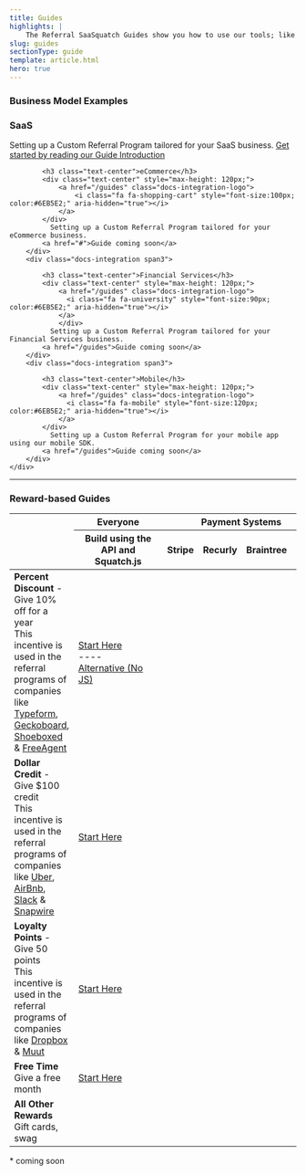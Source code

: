 ```yaml
---
title: Guides
highlights: |
    The Referral SaaSquatch Guides show you how to use our tools; like the payment provider integrations, Rest API, and Squatch.js library, to create your own world-class referral program. 
slug: guides
sectionType: guide
template: article.html
hero: true
---
```


### Business Model Examples

<div class="docs-integrations-list">
   <div class="row-fluid">
        <div class="docs-integration span3">
            <h3 class="text-center">SaaS</h3>
            <div class="text-center" style="max-height: 120px;">
                <a href="/guides/saas" class="docs-integration-logo">
                  <i class="fa fa-cloud" align="middle" style="font-size:100px; justify-content:center; color:#6EB5E2;" aria-hidden="true"></i>
                </a>
            </div>
              Setting up a Custom Referral Program tailored for your SaaS business.
            <a href="/guides/saas">Get started by reading our Guide Introduction</a>
        </div>
        <div class="docs-integration span3">
            
            <h3 class="text-center">eCommerce</h3>
            <div class="text-center" style="max-height: 120px;">
                <a href="/guides" class="docs-integration-logo">
                    <i class="fa fa-shopping-cart" style="font-size:100px; color:#6EB5E2;" aria-hidden="true"></i>
                </a>
            </div>
              Setting up a Custom Referral Program tailored for your eCommerce business.
            <a href="#">Guide coming soon</a>
        </div>
        <div class="docs-integration span3">
            
            <h3 class="text-center">Financial Services</h3>
            <div class="text-center" style="max-height: 120px;">
                <a href="/guides" class="docs-integration-logo">
                  <i class="fa fa-university" style="font-size:90px; color:#6EB5E2;" aria-hidden="true"></i>
                </a>
                </div>
              Setting up a Custom Referral Program tailored for your Financial Services business.
            <a href="/guides">Guide coming soon</a>
        </div>
        <div class="docs-integration span3">
            
            <h3 class="text-center">Mobile</h3>
            <div class="text-center" style="max-height: 120px;">
                <a href="/guides" class="docs-integration-logo">
                  <i class="fa fa-mobile" style="font-size:120px; color:#6EB5E2;" aria-hidden="true"></i>
                </a>
            </div>
              Setting up a Custom Referral Program for your mobile app using our mobile SDK.
            <a href="/guides">Guide coming soon</a>
        </div>
    </div>
</div>
        

<hr>

### Reward-based Guides

<table class="table docs-guide-summary">
<colgroup span=1 class="docs-guide-program">
<colgroup span=1 class="docs-guide-api">
<colgroup span=4 class="docs-guide-payments">

<thead>
<tr>
<th></th>
<th>
 Everyone
</th>
<th colspan=4 style="text-align: center; padding-right: 20px;">
<i class="fa fa-cloud"></i> Payment Systems
</th>
<tr>
    <td></td>
    <th><div class="muted" style="min-width: 140px">Build using the API 
    and Squatch.js</div>
    </th>
    <th>Stripe</th>
    <th>Recurly</th>
    <th>Braintree</th>
    <th>Zuora</th>
</tr>
</thead>
<tbody>
<tr>
    <td><strong>Percent Discount</strong> <span class="muted"> - Give 10% off for a year</span>
    <div class="muted">
    This incentive is used in the referral programs of companies like <a href="http://www.typeform.com/">Typeform</a>, <a href="https://www.geckoboard.com/">Geckoboard</a>, <a href="https://www.shoeboxed.com/">Shoeboxed</a>
    &amp; <a href="http://www.freeagent.com/">FreeAgent</a></div>
    </td>
    <td>
     <a href="/guides/percent-discount"><i class="fa fa-2x fa-book"></i> Start Here</a><br/>
     ----<br/>
     <a href="/guides/percent-discount-nojs" ><i class="fa fa-book"></i> Alternative (No JS)</a>
    </td>
    <td><a href="/stripe"><i class="fa fa-2x fa-book"></i></a></td>
    <td><a href="/recurly"><i class="fa fa-2x fa-book"></i></a></td>
    <td><a href="/braintree"><i class="fa fa-2x fa-book"></i></a></td>
    <td><a href="/zuora"><i class="fa fa-2x fa-book"></i></a></td>
</tr>
<tr>
    <td><strong>Dollar Credit</strong> <span class="muted"> - Give $100 credit</span>
    <div class="muted">This incentive is used in the referral programs of companies like 
     <a href="https://www.uber.com/">Uber</a>, <a href="https://www.airbnb.ca/">AirBnb</a>, <a href="https://slack.com/">Slack</a> &amp; <a href="https://www.snapwi.re/">Snapwire</a></div>
    </td>
    <td><a href="/guides/dollar-credit"><i class="fa fa-2x fa-book"></i> Start Here</a></td>
    <td><a href="/stripe/#dollar-credit-rewards"><i class="fa fa-2x fa-book"></i></a></td>
    <td><a href="/recurly/#dollar-credit-rewards"><i class="fa fa-2x fa-book"></i></a></td>
    <td><i class="fa fa-2x fa-circle"></i></td>
    <td><a href="/zuora"><i class="fa fa-2x fa-book"></i></a></td>
</tr>
<tr>
    <td><strong>Loyalty Points</strong> <span class="muted"> - Give 50 points</span>
    <div class="muted">This incentive is used in the referral programs of companies like <a href="https://www.dropbox.com/">Dropbox</a> &amp; <a href="https://muut.com/">Muut</a></div>
    </td>
    <td><a href="/guides/point-reward"><i class="fa fa-2x fa-book"></i> Start Here</a></td>
    <td><a href="/stripe/#arbitrary-rewards"><i class="fa fa-2x fa-book"></i></a></td>
    <td><a href="/recurly/#arbitrary-rewards"><i class="fa fa-2x fa-book"></i></a></td>
    <td><i class="fa fa-2x fa-circle"></i></td>
    <td><a href="/zuora"><i class="fa fa-2x fa-book"></i></a></td>
</tr>
<tr>
    <td><strong>Free Time</strong>
    <div class="muted">Give a free month</div>
    </td>
    <td><a href="/guides/time-reward"><i class="fa fa-2x fa-book"></i> Start Here</a></td>
    <td><a href="/stripe/#arbitrary-rewards"><i class="fa fa-2x fa-book"></i></a></td>
    <td><a href="/recurly/#arbitrary-rewards"><i class="fa fa-2x fa-book"></i></a></td>
    <td><i class="fa fa-2x fa-circle"></i></td>
    <td><a href="/zuora"><i class="fa fa-2x fa-book"></i></a></td>
</tr>
<tr>
    <td><strong>All Other Rewards</strong>
    <div class="muted">Gift cards, swag</div>
    </td>
    <td><i class="fa fa-3x fa-book fa-grey"></i></td>
    <td><a href="/stripe/#arbitrary-rewards"><i class="fa fa-2x fa-book"></i></a></td>
    <td><a href="/recurly/#arbitrary-rewards"><i class="fa fa-2x fa-book"></i></a></td>
    <td><i class="fa fa-2x fa-circle"></i></td>
    <td><a href="/zuora"><i class="fa fa-2x fa-book"></i></a></td>
</tr>
</tbody>
</table>


<p class="muted">* <i class="fa fa-book"></i> coming soon</p>